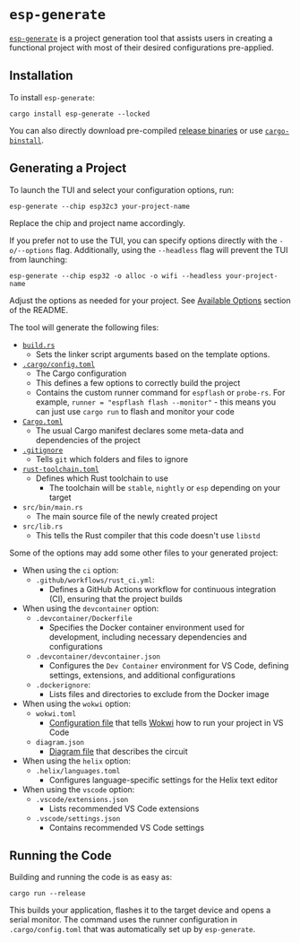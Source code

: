 # `esp-generate`

[`esp-generate`][esp-generate] is a project generation tool that assists users in creating a functional project with most of their desired configurations pre-applied.

## Installation
To install `esp-generate`:

```shell
cargo install esp-generate --locked
```

You can also directly download pre-compiled [release binaries][release-binaries] or use [`cargo-binstall`][cargo-binstall].

[release-binaries]: https://github.com/esp-rs/esp-generate/releases
[cargo-binstall]: https://github.com/cargo-bins/cargo-binstall

## Generating a Project

To launch the TUI and select your configuration options, run:

```shell
esp-generate --chip esp32c3 your-project-name
```

Replace the chip and project name accordingly.

If you prefer not to use the TUI, you can specify options directly with the `-o/--options` flag. Additionally, using the `--headless` flag will prevent the TUI from launching:

```shell
esp-generate --chip esp32 -o alloc -o wifi --headless your-project-name
```

Adjust the options as needed for your project. See [Available Options][available-options] section of the README.

The tool will generate the following files:
- [`build.rs`][build.rs]
    - Sets the linker script arguments based on the template options.
- [`.cargo/config.toml`][config-toml]
    - The Cargo configuration
    - This defines a few options to correctly build the project
    - Contains the custom runner command for `espflash` or `probe-rs`. For example, `runner = "espflash flash --monitor"` - this means you can just use `cargo run` to flash and monitor your code
- [`Cargo.toml`][cargo-toml]
    - The usual Cargo manifest declares some meta-data and dependencies of the project
- [`.gitignore`][gitignore]
    - Tells `git` which folders and files to ignore
- [`rust-toolchain.toml`][rust-toolchain-toml]
    - Defines which Rust toolchain to use
      - The toolchain will be `stable`, `nightly` or `esp` depending on your target
- `src/bin/main.rs`
    - The main source file of the newly created project
- `src/lib.rs`
    - This tells the Rust compiler that this code doesn't use `libstd`

Some of the options may add some other files to your generated project:
- When using the `ci` option:
  - `.github/workflows/rust_ci.yml`:
    - Defines a GitHub Actions workflow for continuous integration (CI), ensuring that the project builds
- When using the `devcontainer` option:
  - `.devcontainer/Dockerfile`
    - Specifies the Docker container environment used for development, including necessary dependencies and configurations
  - `.devcontainer/devcontainer.json`
    - Configures the `Dev Container` environment for VS Code, defining settings, extensions, and additional configurations
  - `.dockerignore`:
    - Lists files and directories to exclude from the Docker image
- When using the `wokwi` option:
  - `wokwi.toml`
    - [Configuration file][wokwi-toml] that tells [Wokwi][wokwi] how to run your project in VS Code
  - `diagram.json`
    - [Diagram file][diagram-file] that describes the circuit
- When using the `helix` option:
  - `.helix/languages.toml`
    - Configures language-specific settings for the Helix text editor
- When using the `vscode` option:
  - `.vscode/extensions.json`
    - Lists recommended VS Code extensions
  - `.vscode/settings.json`
    - Contains recommended VS Code settings

[esp-generate]: https://github.com/esp-rs/esp-generate
[available-options]: https://github.com/esp-rs/esp-generate?tab=readme-ov-file#available-options
[build.rs]: https://doc.rust-lang.org/cargo/reference/build-scripts.html
[cargo-toml]: https://doc.rust-lang.org/cargo/reference/manifest.html
[gitignore]: https://git-scm.com/docs/gitignore
[config-toml]: https://doc.rust-lang.org/cargo/reference/config.html
[rust-toolchain-toml]: https://rust-lang.github.io/rustup/overrides.html#the-toolchain-file
[wokwi-toml]: https://docs.wokwi.com/vscode/project-config
[wokwi]: https://wokwi.com/
[diagram-file]: https://docs.wokwi.com/diagram-format

## Running the Code

Building and running the code is as easy as:

```shell
cargo run --release
```

This builds your application, flashes it to the target device and opens a serial monitor. The command uses the runner configuration in `.cargo/config.toml` that was automatically set up by `esp-generate`.

<!-- TODO: Shall we explain the fron and backend options here? -->


